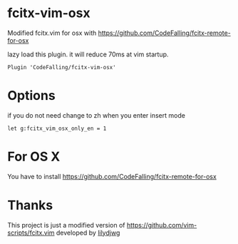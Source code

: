 # fcitx-vim-osx
Modified fcitx.vim for osx with https://github.com/CodeFalling/fcitx-remote-for-osx

lazy load this plugin. it will reduce 70ms at vim startup.
```
Plugin 'CodeFalling/fcitx-vim-osx'
```

# Options
if you do not need change to zh when you enter insert mode 
```vim
let g:fcitx_vim_osx_only_en = 1
```

# For OS X

You have to install https://github.com/CodeFalling/fcitx-remote-for-osx

# Thanks

This project is just a modified version of https://github.com/vim-scripts/fcitx.vim developed by [lilydjwg](https://github.com/lilydjwg)
